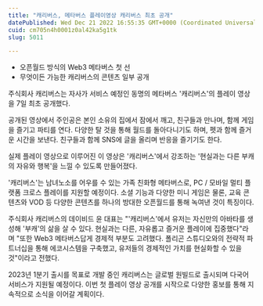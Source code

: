 ```yaml
---
title: "캐리버스, 메타버스 플레이영상 캐리버스 최초 공개"
datePublished: Wed Dec 21 2022 16:55:35 GMT+0000 (Coordinated Universal Time)
cuid: cm705n4h0001z0al42ka5g1tk
slug: 5011

---
```



- 오픈월드 방식의 Web3 메타버스 첫 선
- 무엇이든 가능한 캐리버스의 콘텐츠 일부 공개

주식회사 캐리버스는 자사가 서비스 예정인 동명의 메타버스 '캐리버스'의 플레이 영상을 7일 최초 공개했다.

공개된 영상에서 주인공은 본인 소유의 집에서 잠에서 깨고, 친구들과 만나며, 함께 게임을 즐기고 파티를 연다. 다양한 탈 것을 통해 월드를 돌아다니기도 하며, 펫과 함께 즐거운 시간을 보낸다. 친구들과 함께 SNS에 글을 올리며 반응을 즐기기도 한다.

실제 플레이 영상으로 이루어진 이 영상은 '캐리버스'에서 강조하는 '현실과는 다른 부캐의 자유와 행복'을 느낄 수 있도록 만들어졌다.

'캐리버스'는 남녀노소를 어우를 수 있는 가족 친화형 메타버스로, PC / 모바일 멀티 플랫폼 크로스 플레이를 지원할 예정이다. 소셜 기능과 다양한 미니 게임은 물론, 교육 콘텐츠와 VOD 등 다양한 콘텐츠를 하나의 방대한 오픈월드를 통해 녹여낸 것이 특징이다.

주식회사 캐리버스의 데이비드 윤 대표는 "'캐리버스'에서 유저는 자신만의 아바타를 생성해 '부캐'의 삶을 살 수 있다. 현실과는 다른, 자유롭고 즐거운 플레이에 집중했다"라며 "또한 Web3 메타버스답게 경제적 부분도 고려했다. 폴리곤 스튜디오와의 전략적 파트너십을 통해 에코시스템을 구축했고, 유저들의 경제적인 가치를 현실화할 수 있을 것"이라고 전했다.

2023년 1분기 출시를 목표로 개발 중인 캐리버스는 글로벌 원빌드로 출시되며 다국어 서비스가 지원될 예정이다. 이번 첫 플레이 영상 공개를 시작으로 다양한 홍보를 통해 지속적으로 소식을 이어갈 계획이다.